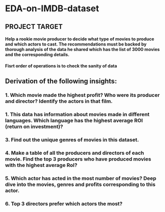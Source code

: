 # EDA-on-IMDB-dataset

## PROJECT TARGET 
#### Help a rookie movie producer to decide what type of movies to produce and which actors to cast. The recommendations must be backed by thorough analysis of the data he shared which has the list of 3000 movies and the corresponding details.

#### Fisrt order of operations is to check the sanity of data

## Derivation of the following insights:
### 1. Which movie made the highest profit? Who were its producer and director? Identify the actors in that film.
### 1. This data has information about movies made in different languages. Which language has the highest average ROI (return on investment)?
### 3. Find out the unique genres of movies in this dataset.
### 4. Make a table of all the producers and directors of each movie. Find the top 3 producers who have produced movies with the highest average RoI?
### 5. Which actor has acted in the most number of movies? Deep dive into the movies, genres and profits corresponding to this actor.
### 6. Top 3 directors prefer which actors the most?
